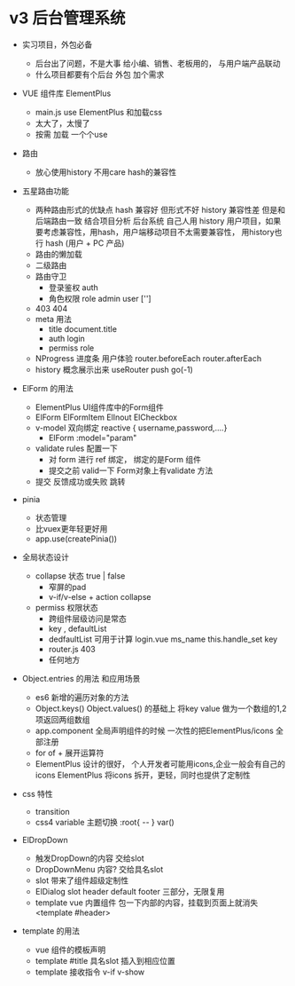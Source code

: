 # v3 后台管理系统

- 实习项目，外包必备
    - 后台出了问题，不是大事
        给小编、销售、老板用的， 与用户端产品联动
    - 什么项目都要有个后台
        外包 加个需求

- VUE 组件库 ElementPlus
    - main.js use ElementPlus 和加载css
    - 太大了，太慢了
    - 按需 加载 一个个use 

- 路由
    - 放心使用history  不用care hash的兼容性




- 五星路由功能
    - 两种路由形式的优缺点
        hash 兼容好 但形式不好
        history 兼容性差 但是和后端路由一致
        结合项目分析 后台系统 自己人用 history
        用户项目，如果要考虑兼容性，用hash，用户端移动项目不太需要兼容性，
        用history也行
        hash (用户 + PC 产品)
    - 路由的懒加载
    - 二级路由
    - 路由守卫
        - 登录鉴权  auth
        - 角色权限 role     admin  user  ['']
    - 403 404 
    - meta 用法
        - title     document.title
        - auth  login
        - permiss role 
    - NProgress  进度条
        用户体验 
        router.beforeEach
        router.afterEach
    - history 概念展示出来
        useRouter  push  go(-1)


- ElForm 的用法
    - ElementPlus UI组件库中的Form组件
    - ElForm ElFormItem ElInout ElCheckbox
    - v-model 双向绑定 reactive { username,password,....}
        - ElForm :model="param"
    - validate rules 配置一下
        - 对 form 进行 ref 绑定， 绑定的是Form 组件
        - 提交之前 valid一下 Form对象上有validate 方法
    - 提交 反馈成功或失败  跳转

- pinia
    - 状态管理
    - 比vuex更年轻更好用
    - app.use(createPinia())

- 全局状态设计
    - collapse 状态 true | false 
        - 窄屏的pad 
        - v-if/v-else + action collapse
    - permiss 权限状态
        - 跨组件层级访问是常态
        - key , defaultList
        - dedfaultList 可用于计算 login.vue ms_name this.handle_set  key
        - router.js 403 
        - 任何地方 

- Object.entries 的用法 和应用场景
    - es6 新增的遍历对象的方法
    - Object.keys() Object.values() 的基础上 将key value 做为一个数组的1,2 项返回两组数组
    - app.component 全局声明组件的时候 一次性的把ElementPlus/icons 全部注册
    - for of + 展开运算符 
    - ElementPlus 设计的很好， 个人开发者可能用icons,企业一般会有自己的icons
        ElementPlus 将icons 拆开，更轻，同时也提供了定制性

- css 特性
    - transition
    - css4 variable 主题切换
        :root{ -- }
        var()
    
- ElDropDown
    - 触发DropDown的内容 交给slot
    - DropDownMenu 内容? 交给具名slot
    - slot 带来了组件超级定制性
    - ElDialog slot header   default footer  三部分，无限复用
    - template vue 内置组件 包一下内部的内容，挂载到页面上就消失
        <template #header>

- template 的用法
    - vue 组件的模板声明
    - template #title 具名slot 插入到相应位置
    - template 接收指令 v-if v-show